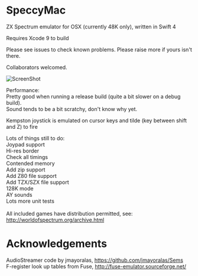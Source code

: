# SpeccyMac
ZX Spectrum emulator for OSX (currently 48K only), written in Swift 4

Requires Xcode 9 to build

Please see issues to check known problems. Please raise more if yours isn't there.

Collaborators welcomed.

![ScreenShot](https://user-images.githubusercontent.com/622889/29965616-351e1960-8f06-11e7-81e5-813cc66977b0.png)

Performance:<br>
Pretty good when running a release build (quite a bit slower on a debug build).<br>
Sound tends to be a bit scratchy, don't know why yet.

Kempston joystick is emulated on cursor keys and tilde (key between shift and Z) to fire

Lots of things still to do:<br>
Joypad support<br>
Hi-res border<br>
Check all timings<br>
Contended memory<br>
Add zip support<br>
Add Z80 file support<br>
Add TZX/SZX file support<br>
128K mode<br>
AY sounds<br>
Lots more unit tests<br>
<br>
All included games have distribution permitted, see: http://worldofspectrum.org/archive.html<br>

# Acknowledgements
AudioStreamer code by jmayoralas, https://github.com/jmayoralas/Sems<br>
F-register look up tables from Fuse, http://fuse-emulator.sourceforge.net/
